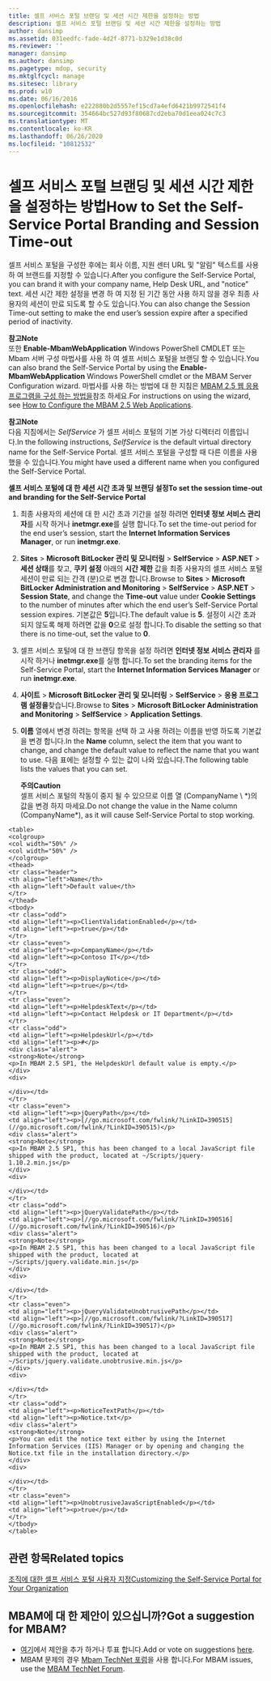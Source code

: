 ```yaml
---
title: 셀프 서비스 포털 브랜딩 및 세션 시간 제한을 설정하는 방법
description: 셀프 서비스 포털 브랜딩 및 세션 시간 제한을 설정하는 방법
author: dansimp
ms.assetid: 031eedfc-fade-4d2f-8771-b329e1d38c0d
ms.reviewer: ''
manager: dansimp
ms.author: dansimp
ms.pagetype: mdop, security
ms.mktglfcycl: manage
ms.sitesec: library
ms.prod: w10
ms.date: 06/16/2016
ms.openlocfilehash: e222880b2d5557ef15cd7a4efd6421b9972541f4
ms.sourcegitcommit: 354664bc527d93f80687cd2eba70d1eea024c7c3
ms.translationtype: MT
ms.contentlocale: ko-KR
ms.lasthandoff: 06/26/2020
ms.locfileid: "10812532"
---
```

# <span data-ttu-id="ca231-103">셀프 서비스 포털 브랜딩 및 세션 시간 제한을 설정하는 방법</span><span class="sxs-lookup"><span data-stu-id="ca231-103">How to Set the Self-Service Portal Branding and Session Time-out</span></span>


<span data-ttu-id="ca231-104">셀프 서비스 포털을 구성한 후에는 회사 이름, 지원 센터 URL 및 "알림" 텍스트를 사용 하 여 브랜드를 지정할 수 있습니다.</span><span class="sxs-lookup"><span data-stu-id="ca231-104">After you configure the Self-Service Portal, you can brand it with your company name, Help Desk URL, and "notice" text.</span></span> <span data-ttu-id="ca231-105">세션 시간 제한 설정을 변경 하 여 지정 된 기간 동안 사용 하지 않을 경우 최종 사용자의 세션이 만료 되도록 할 수도 있습니다.</span><span class="sxs-lookup"><span data-stu-id="ca231-105">You can also change the Session Time-out setting to make the end user’s session expire after a specified period of inactivity.</span></span>

**<span data-ttu-id="ca231-106">참고</span><span class="sxs-lookup"><span data-stu-id="ca231-106">Note</span></span>**  
<span data-ttu-id="ca231-107">또한 **Enable-MbamWebApplication** Windows PowerShell CMDLET 또는 Mbam 서버 구성 마법사를 사용 하 여 셀프 서비스 포털을 브랜딩 할 수 있습니다.</span><span class="sxs-lookup"><span data-stu-id="ca231-107">You can also brand the Self-Service Portal by using the **Enable-MbamWebApplication** Windows PowerShell cmdlet or the MBAM Server Configuration wizard.</span></span> <span data-ttu-id="ca231-108">마법사를 사용 하는 방법에 대 한 지침은 [MBAM 2.5 웹 응용 프로그램을 구성 하는 방법을](how-to-configure-the-mbam-25-web-applications.md)참조 하세요.</span><span class="sxs-lookup"><span data-stu-id="ca231-108">For instructions on using the wizard, see [How to Configure the MBAM 2.5 Web Applications](how-to-configure-the-mbam-25-web-applications.md).</span></span>



**<span data-ttu-id="ca231-109">참고</span><span class="sxs-lookup"><span data-stu-id="ca231-109">Note</span></span>**  
<span data-ttu-id="ca231-110">다음 지침에서는 *SelfService* 가 셀프 서비스 포털의 기본 가상 디렉터리 이름입니다.</span><span class="sxs-lookup"><span data-stu-id="ca231-110">In the following instructions, *SelfService* is the default virtual directory name for the Self-Service Portal.</span></span> <span data-ttu-id="ca231-111">셀프 서비스 포털을 구성할 때 다른 이름을 사용 했을 수 있습니다.</span><span class="sxs-lookup"><span data-stu-id="ca231-111">You might have used a different name when you configured the Self-Service Portal.</span></span>



**<span data-ttu-id="ca231-112">셀프 서비스 포털에 대 한 세션 시간 초과 및 브랜딩 설정</span><span class="sxs-lookup"><span data-stu-id="ca231-112">To set the session time-out and branding for the Self-Service Portal</span></span>**

1.  <span data-ttu-id="ca231-113">최종 사용자의 세션에 대 한 시간 초과 기간을 설정 하려면 **인터넷 정보 서비스 관리자**를 시작 하거나 **inetmgr.exe**를 실행 합니다.</span><span class="sxs-lookup"><span data-stu-id="ca231-113">To set the time-out period for the end user’s session, start the **Internet Information Services Manager**, or run **inetmgr.exe**.</span></span>

2.  <span data-ttu-id="ca231-114">**Sites** &gt; **Microsoft BitLocker 관리 및 모니터링** &gt; **SelfService** &gt; **ASP.NET** &gt; **세션 상태**를 찾고, **쿠키 설정** 아래의 **시간 제한** 값을 최종 사용자의 셀프 서비스 포털 세션이 만료 되는 간격 (분)으로 변경 합니다.</span><span class="sxs-lookup"><span data-stu-id="ca231-114">Browse to **Sites** &gt; **Microsoft BitLocker Administration and Monitoring** &gt; **SelfService** &gt; **ASP.NET** &gt; **Session State**, and change the **Time-out** value under **Cookie Settings** to the number of minutes after which the end user’s Self-Service Portal session expires.</span></span> <span data-ttu-id="ca231-115">기본값은 **5**입니다.</span><span class="sxs-lookup"><span data-stu-id="ca231-115">The default value is **5**.</span></span> <span data-ttu-id="ca231-116">설정이 시간 초과 되지 않도록 해제 하려면 값을 **0**으로 설정 합니다.</span><span class="sxs-lookup"><span data-stu-id="ca231-116">To disable the setting so that there is no time-out, set the value to **0**.</span></span>

3.  <span data-ttu-id="ca231-117">셀프 서비스 포털에 대 한 브랜딩 항목을 설정 하려면 **인터넷 정보 서비스 관리자** 를 시작 하거나 **inetmgr.exe**를 실행 합니다.</span><span class="sxs-lookup"><span data-stu-id="ca231-117">To set the branding items for the Self-Service Portal, start the **Internet Information Services Manager** or run **inetmgr.exe**.</span></span>

4.  <span data-ttu-id="ca231-118">**사이트** &gt; **Microsoft BitLocker 관리 및 모니터링** &gt; **SelfService** &gt; **응용 프로그램 설정을**찾습니다.</span><span class="sxs-lookup"><span data-stu-id="ca231-118">Browse to **Sites** &gt; **Microsoft BitLocker Administration and Monitoring** &gt; **SelfService** &gt; **Application Settings**.</span></span>

5.  <span data-ttu-id="ca231-119">**이름** 열에서 변경 하려는 항목을 선택 하 고 사용 하려는 이름을 반영 하도록 기본값을 변경 합니다.</span><span class="sxs-lookup"><span data-stu-id="ca231-119">In the **Name** column, select the item that you want to change, and change the default value to reflect the name that you want to use.</span></span> <span data-ttu-id="ca231-120">다음 표에는 설정할 수 있는 값이 나와 있습니다.</span><span class="sxs-lookup"><span data-stu-id="ca231-120">The following table lists the values that you can set.</span></span>

    **<span data-ttu-id="ca231-121">주의</span><span class="sxs-lookup"><span data-stu-id="ca231-121">Caution</span></span>**  
    <span data-ttu-id="ca231-122">셀프 서비스 포털의 작동이 중지 될 수 있으므로 이름 열 (CompanyName \ \*)의 값을 변경 하지 마세요.</span><span class="sxs-lookup"><span data-stu-id="ca231-122">Do not change the value in the Name column (CompanyName\*), as it will cause Self-Service Portal to stop working.</span></span>



~~~
<table>
<colgroup>
<col width="50%" />
<col width="50%" />
</colgroup>
<thead>
<tr class="header">
<th align="left">Name</th>
<th align="left">Default value</th>
</tr>
</thead>
<tbody>
<tr class="odd">
<td align="left"><p>ClientValidationEnabled</p></td>
<td align="left"><p>true</p></td>
</tr>
<tr class="even">
<td align="left"><p>CompanyName</p></td>
<td align="left"><p>Contoso IT</p></td>
</tr>
<tr class="odd">
<td align="left"><p>DisplayNotice</p></td>
<td align="left"><p>true</p></td>
</tr>
<tr class="even">
<td align="left"><p>HelpdeskText</p></td>
<td align="left"><p>Contact Helpdesk or IT Department</p></td>
</tr>
<tr class="odd">
<td align="left"><p>HelpdeskUrl</p></td>
<td align="left"><p>#</p>
<div class="alert">
<strong>Note</strong>  
<p>In MBAM 2.5 SP1, the HelpdeskUrl default value is empty.</p>
</div>
<div>

</div></td>
</tr>
<tr class="even">
<td align="left"><p>jQueryPath</p></td>
<td align="left"><p>[//go.microsoft.com/fwlink/?LinkID=390515](//go.microsoft.com/fwlink/?LinkID=390515)</p>
<div class="alert">
<strong>Note</strong>  
<p>In MBAM 2.5 SP1, this has been changed to a local JavaScript file shipped with the product, located at ~/Scripts/jquery-1.10.2.min.js</p>
</div>
<div>

</div></td>
</tr>
<tr class="odd">
<td align="left"><p>jQueryValidatePath</p></td>
<td align="left"><p>[//go.microsoft.com/fwlink/?LinkID=390516](//go.microsoft.com/fwlink/?LinkID=390516)</p>
<div class="alert">
<strong>Note</strong>  
<p>In MBAM 2.5 SP1, this has been changed to a local JavaScript file shipped with the product, located at ~/Scripts/jquery.validate.min.js</p>
</div>
<div>

</div></td>
</tr>
<tr class="even">
<td align="left"><p>jQueryValidateUnobtrusivePath</p></td>
<td align="left"><p>[//go.microsoft.com/fwlink/?LinkID=390517](//go.microsoft.com/fwlink/?LinkID=390517)</p>
<div class="alert">
<strong>Note</strong>  
<p>In MBAM 2.5 SP1, this has been changed to a local JavaScript file shipped with the product, located at ~/Scripts/jquery.validate.unobtrusive.min.js</p>
</div>
<div>

</div></td>
</tr>
<tr class="odd">
<td align="left"><p>NoticeTextPath</p></td>
<td align="left"><p>Notice.txt</p>
<div class="alert">
<strong>Note</strong>  
<p>You can edit the notice text either by using the Internet Information Services (IIS) Manager or by opening and changing the Notice.txt file in the installation directory.</p>
</div>
<div>

</div></td>
</tr>
<tr class="even">
<td align="left"><p>UnobtrusiveJavaScriptEnabled</p></td>
<td align="left"><p>true</p></td>
</tr>
</tbody>
</table>
~~~





## <span data-ttu-id="ca231-123">관련 항목</span><span class="sxs-lookup"><span data-stu-id="ca231-123">Related topics</span></span>


[<span data-ttu-id="ca231-124">조직에 대한 셀프 서비스 포털 사용자 지정</span><span class="sxs-lookup"><span data-stu-id="ca231-124">Customizing the Self-Service Portal for Your Organization</span></span>](customizing-the-self-service-portal-for-your-organization.md)



## <span data-ttu-id="ca231-125">MBAM에 대 한 제안이 있으십니까?</span><span class="sxs-lookup"><span data-stu-id="ca231-125">Got a suggestion for MBAM?</span></span>
- <span data-ttu-id="ca231-126">[여기](http://mbam.uservoice.com/forums/268571-microsoft-bitlocker-administration-and-monitoring)에서 제안을 추가 하거나 투표 합니다.</span><span class="sxs-lookup"><span data-stu-id="ca231-126">Add or vote on suggestions [here](http://mbam.uservoice.com/forums/268571-microsoft-bitlocker-administration-and-monitoring).</span></span> 
- <span data-ttu-id="ca231-127">MBAM 문제의 경우 [Mbam TechNet 포럼](https://social.technet.microsoft.com/Forums/home?forum=mdopmbam)을 사용 합니다.</span><span class="sxs-lookup"><span data-stu-id="ca231-127">For MBAM issues, use the [MBAM TechNet Forum](https://social.technet.microsoft.com/Forums/home?forum=mdopmbam).</span></span> 






